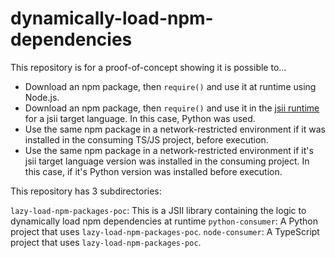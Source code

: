 # dynamically-load-npm-dependencies

This repository is for a proof-of-concept showing it is possible to...
- Download an npm package, then `require()` and use it at runtime using Node.js. 
- Download an npm package, then `require()` and use it in the [jsii runtime](https://aws.github.io/jsii/overview/runtime-architecture/) for a jsii target language. In this case, Python was used.
- Use the same npm package in a network-restricted environment if it was installed in the consuming TS/JS project, before execution.
- Use the same npm package in a network-restricted environment if it's jsii target language version was installed in the consuming project. In this case, if it's Python version was installed before execution. 


This repository has 3 subdirectories:

`lazy-load-npm-packages-poc`: This is a JSII library containing the logic to dynamically load npm dependencies at runtime
`python-consumer`: A Python project that uses `lazy-load-npm-packages-poc`.
`node-consumer`: A TypeScript project that uses `lazy-load-npm-packages-poc`.
